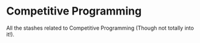 
# Competitive Programming

All the stashes related to Competitive Programming (Though not totally into it!).
